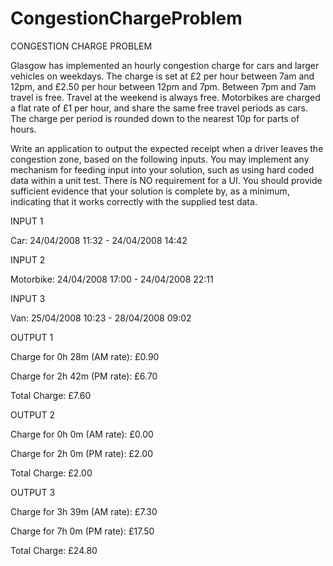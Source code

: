 CongestionChargeProblem
=======================
CONGESTION CHARGE PROBLEM

Glasgow has implemented an hourly congestion charge for cars and larger vehicles on weekdays. The charge is set at £2 per hour between 7am and 12pm, and £2.50 per hour between 12pm and 7pm. Between 7pm and 7am travel is free. Travel at the weekend is always free. Motorbikes are charged a flat rate of £1 per hour, and share the same free travel periods as cars. The charge per period is rounded down to the nearest 10p for parts of hours.

Write an application to output the expected receipt when a driver leaves the congestion zone, based on the following inputs.  You may implement any mechanism for feeding input into your solution, such as using hard coded data within a unit test. There is NO requirement for a UI. You should provide sufficient evidence that your solution is complete by, as a minimum, indicating that it works correctly with the supplied test data. 

INPUT 1

Car: 24/04/2008 11:32 - 24/04/2008 14:42

INPUT 2

Motorbike: 24/04/2008 17:00 - 24/04/2008 22:11

INPUT 3

Van: 25/04/2008 10:23 - 28/04/2008 09:02

OUTPUT 1

Charge for 0h 28m (AM rate): £0.90

Charge for 2h 42m (PM rate): £6.70

Total Charge: £7.60

OUTPUT 2

Charge for 0h 0m (AM rate): £0.00

Charge for 2h 0m (PM rate): £2.00

Total Charge: £2.00

OUTPUT 3

Charge for 3h 39m (AM rate): £7.30

Charge for 7h 0m (PM rate): £17.50

Total Charge: £24.80

